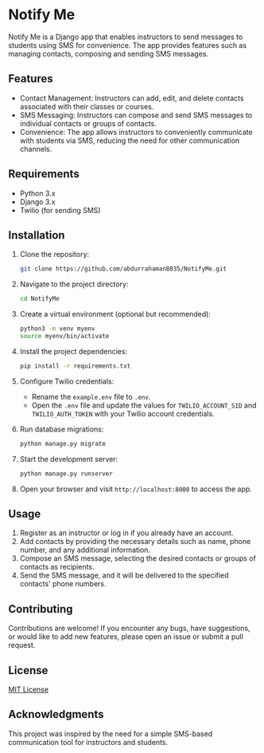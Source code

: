 # Notify Me

Notify Me is a Django app that enables instructors to send messages to students using SMS for convenience. The app provides features such as managing contacts, composing and sending SMS messages.

## Features

- Contact Management: Instructors can add, edit, and delete contacts associated with their classes or courses.
- SMS Messaging: Instructors can compose and send SMS messages to individual contacts or groups of contacts.
- Convenience: The app allows instructors to conveniently communicate with students via SMS, reducing the need for other communication channels.

## Requirements

- Python 3.x
- Django 3.x
- Twilio (for sending SMS)

## Installation

1. Clone the repository:

   ```bash
   git clone https://github.com/abdurrahaman8035/NotifyMe.git
   ```

2. Navigate to the project directory:

   ```bash
   cd NotifyMe
   ```

3. Create a virtual environment (optional but recommended):

   ```bash
   python3 -m venv myenv
   source myenv/bin/activate
   ```

4. Install the project dependencies:

   ```bash
   pip install -r requirements.txt
   ```

5. Configure Twilio credentials:

   - Rename the `example.env` file to `.env`.
   - Open the `.env` file and update the values for `TWILIO_ACCOUNT_SID` and `TWILIO_AUTH_TOKEN` with your Twilio account credentials.

6. Run database migrations:

   ```bash
   python manage.py migrate
   ```

7. Start the development server:

   ```bash
   python manage.py runserver
   ```

8. Open your browser and visit `http://localhost:8000` to access the app.

## Usage

1. Register as an instructor or log in if you already have an account.
2. Add contacts by providing the necessary details such as name, phone number, and any additional information.
3. Compose an SMS message, selecting the desired contacts or groups of contacts as recipients.
4. Send the SMS message, and it will be delivered to the specified contacts' phone numbers.

## Contributing

Contributions are welcome! If you encounter any bugs, have suggestions, or would like to add new features, please open an issue or submit a pull request.

## License

[MIT License](https://opensource.org/licenses/MIT)

## Acknowledgments

This project was inspired by the need for a simple SMS-based communication tool for instructors and students.
